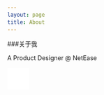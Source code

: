 ```yaml
---
layout: page
title: About
---
```



###关于我

A Product Designer @ NetEase


![](/public/img/douban_F.png)

